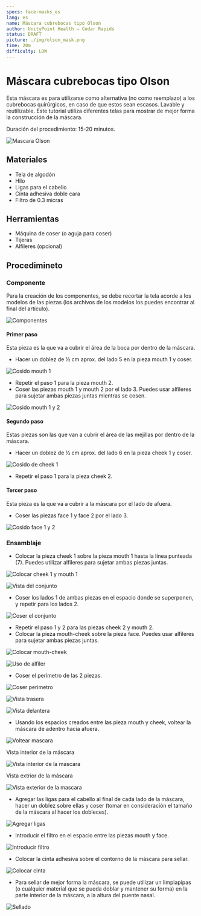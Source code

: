 ```yaml
---
specs: face-masks_es
lang: es
name: Máscara cubrebocas tipo Olson
author: UnityPoint Health – Cedar Rapids
status: DRAFT
picture: ./img/olson_mask.png
time: 20m
difficulty: LOW
---
```


# Máscara cubrebocas tipo Olson

Esta máscara es para utilizarse como alternativa (no como reemplazo) a los cubrebocas quirúrgicos, en caso de que estos sean escasos. Lavable y reutilizable. Este tutorial utiliza diferentes telas para mostrar de mejor forma la construcción de la máscara.

Duración del procedimiento: 15-20 minutos.

![Mascara Olson](./img/olson_mask.png)

## Materiales

- Tela de algodón
- Hilo
- Ligas para el cabello
- Cinta adhesiva doble cara
- Filtro de 0.3 micras

## Herramientas

- Máquina de coser (o aguja para coser)
- Tijeras
- Alfileres (opcional)

## Procedimineto

### Componente

Para la creación de los componentes, se debe recortar la tela acorde a los modelos de las piezas (los archivos de los modelos los puedes encontrar al final del artículo).

![Componentes](./img/components.png)

#### Primer paso

Esta pieza es la que va a cubrir el área de la boca por dentro de la máscara.

- Hacer un doblez de ½ cm aprox. del lado 5 en la pieza mouth 1 y coser.

![Cosido mouth 1](./img/sewing_mouth_1.png)

- Repetir el paso 1 para la pieza mouth 2.
- Coser las piezas mouth 1 y mouth 2 por el lado 3. Puedes usar alfileres para sujetar ambas piezas juntas mientras se cosen.

![Cosido mouth 1 y 2](./img/sewing_mouths.png)

#### Segundo paso

Estas piezas son las que van a cubrir el área de las mejillas por dentro de la máscara.

- Hacer un doblez de ½ cm aprox. del lado 6 en la pieza cheek 1 y coser.

![Cosido de cheek 1](./img/sewing_cheek_1.png)

- Repetir el paso 1 para la pieza cheek 2.

#### Tercer paso

Esta pieza es la que va a cubrir a la máscara por el lado de afuera.

- Coser las piezas face 1 y face 2 por el lado 3.

![Cosido face 1 y 2](./img/sewing_face_1.png)

### Ensamblaje

- Colocar la pieza cheek 1 sobre la pieza mouth 1 hasta la línea punteada (7). Puedes utilizar alfileres para sujetar ambas piezas juntas.

![Colocar cheek 1 y mouth 1](./img/place_cheek_1.png)

![Vista del conjunto](./img/overview.png)

- Coser los lados 1 de ambas piezas en el espacio donde se superponen, y repetir para los lados 2.

![Coser el conjunto](./img/sewing_set.png)

- Repetir el paso 1 y 2 para las piezas cheek 2 y mouth 2.
- Colocar la pieza mouth-cheek sobre la pieza face. Puedes usar alfileres para sujetar ambas piezas juntas.

![Colocar mouth-cheek](./img/places_mouth_cheek.png)

![Uso de alfiler](./img/pin_overview.png)

- Coser el perímetro de las 2 piezas.

![Coser perimetro](./img/sewing_outside.png)

![Vista trasera](./img/back_view.png)

![Vista delantera](./img/front_view.png)

- Usando los espacios creados entre las pieza mouth y cheek, voltear la máscara de adentro hacia afuera.

![Voltear mascara](./img/flip_mask.png)

Vista interior de la máscara

![Vista interior de la mascara](./img/internal_view.png)

Vista extrior de la máscara

![Vista exterior de la mascara](./img/external_view.png)

- Agregar las ligas para el cabello al final de cada lado de la máscara, hacer un doblez sobre ellas y coser (tomar en consideración el tamaño de la máscara al hacer los dobleces).

![Agregar ligas](./img/adds_hair_bands.png)

- Introducir el filtro en el espacio entre las piezas mouth y face.

![Introducir filtro](./img/adds_filter.png)

- Colocar la cinta adhesiva sobre el contorno de la máscara para sellar.

![Colocar cinta](./img/adds_tape.png)

- Para sellar de mejor forma la máscara, se puede utilizar un limpiapipas (o cualquier material que se pueda doblar y mantener su forma) en la parte interior de la máscara, a la altura del puente nasal.

![Sellado](./img/sealing.png)

